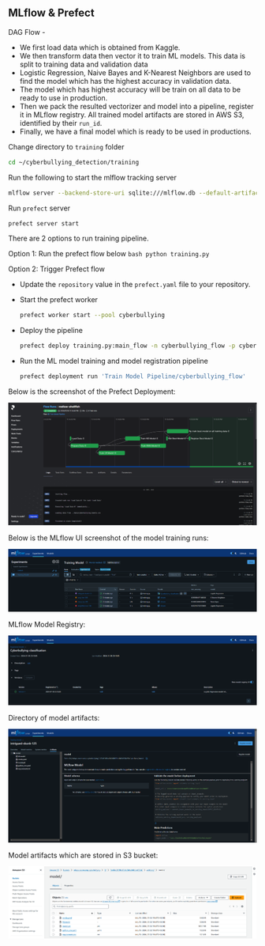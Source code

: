 ## MLflow & Prefect

DAG Flow -
  - We first load data which is obtained from Kaggle. 
  - We then transform data then vector it to train ML models. This data is split to training data and validation data
  - Logistic Regression, Naive Bayes and K-Nearest Neighbors are used to find the model which has the highest accuracy in validation data.
  - The model which has highest accuracy will be train on all data to be ready to use in production.
  - Then we pack the resulted vectorizer and model into a pipeline, register it in MLflow registry. All trained model artifacts are stored in AWS S3, identified by their `run_id`. 
  - Finally, we have a final model which is ready to be used in productions.

Change directory to `training` folder
```bash
cd ~/cyberbullying_detection/training
```

Run the following to start the mlflow tracking server
```bash
mlflow server --backend-store-uri sqlite:///mlflow.db --default-artifact-root=s3://mlops-zoomcamp-cyberbullying/
```

Run `prefect` server
```bash
prefect server start
```

There are 2 options to run training pipeline.

Option 1: Run the prefect flow below
    ```bash
    python training.py
    ```

Option 2: Trigger Prefect flow

- Update the `repository` value in the `prefect.yaml` file to your repository.

- Start the prefect worker
    ```bash
    prefect worker start --pool cyberbullying
    ```

- Deploy the pipeline
    ```bash
    prefect deploy training.py:main_flow -n cyberbullying_flow -p cyberbullying
    ```

- Run the ML model training and model registration pipeline
    ```bash
    prefect deployment run 'Train Model Pipeline/cyberbullying_flow'
    ```

Below is the screenshot of the Prefect Deployment:

![prefect](../images/prefect.png)

Below is the MLflow UI screenshot of the model training runs:

![mlflow](../images/mlflow_1.png)

MLflow Model Registry:

![mlflow](../images/mlflow_3.png)

Directory of model artifacts:

![mlflow](../images/mlflow_2.png)

Model artifacts which are stored in S3 bucket:

![s3](../images/s3_2.png)
